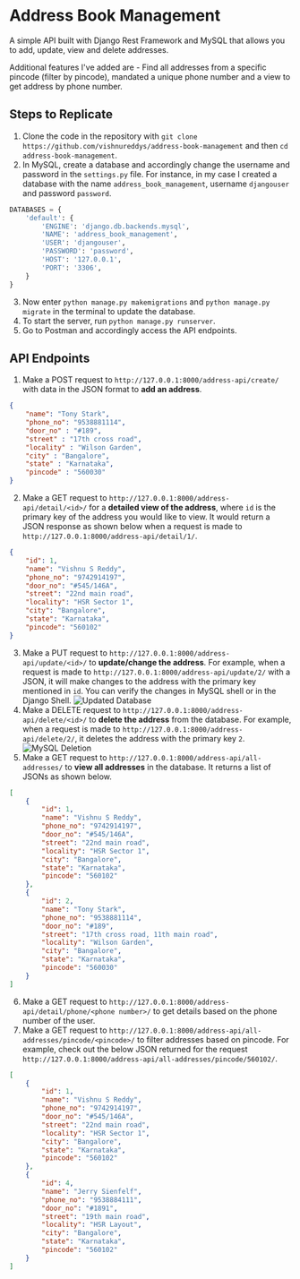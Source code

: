 # Address Book Management
A simple API built with Django Rest Framework and MySQL that allows you to add, update, view and delete addresses.  

Additional features I've added are - Find all addresses from a specific pincode (filter by pincode), mandated a unique phone number and a view to get address by phone number. 

## Steps to Replicate
1. Clone the code in the repository with ```git clone https://github.com/vishnureddys/address-book-management``` and then ```cd address-book-management```.
2. In MySQL, create a database and accordingly change the username and password in the ```settings.py``` file. For instance, in my case I created a database with the name ```address_book_management```, username ```djangouser``` and password ```password```. 
```python
DATABASES = {
    'default': {
        'ENGINE': 'django.db.backends.mysql',
        'NAME': 'address_book_management',
        'USER': 'djangouser',
        'PASSWORD': 'password',
        'HOST': '127.0.0.1',
        'PORT': '3306',
    }
}
```
3. Now enter ```python manage.py makemigrations``` and ```python manage.py migrate``` in the terminal to update the database. 
4. To start the server, run ```python manage.py runserver```. 
5. Go to Postman and accordingly access the API endpoints. 

## API Endpoints
1. Make a POST request to ```http://127.0.0.1:8000/address-api/create/``` with data in the JSON format to **add an address**. 
```json
{
    "name": "Tony Stark",
    "phone_no": "9538881114",
    "door_no" : "#189",
    "street" : "17th cross road",
    "locality" : "Wilson Garden",
    "city" : "Bangalore",
    "state" : "Karnataka",
    "pincode" : "560030"
}
```
2. Make a GET request to ```http://127.0.0.1:8000/address-api/detail/<id>/``` for a **detailed view of the address**, where ```id``` is the primary key of the address you would like to view. It would return a JSON response as shown below when a request is made to ```http://127.0.0.1:8000/address-api/detail/1/```. 
```json
{
    "id": 1,
    "name": "Vishnu S Reddy",
    "phone_no": "9742914197",
    "door_no": "#545/146A",
    "street": "22nd main road",
    "locality": "HSR Sector 1",
    "city": "Bangalore",
    "state": "Karnataka",
    "pincode": "560102"
}
```
3. Make a PUT request to ```http://127.0.0.1:8000/address-api/update/<id>/``` to **update/change the address**. For example, when a request is made to ```http://127.0.0.1:8000/address-api/update/2/``` with a JSON, it will make changes to the address with the primary key mentioned in ```id```. You can verify the changes in MySQL shell or in the Django Shell. 
![Updated Database](https://i.imgur.com/PR6MQyG.png)
4. Make a DELETE request to ```http://127.0.0.1:8000/address-api/delete/<id>/``` to **delete the address** from the database. For example, when a request is made to ```http://127.0.0.1:8000/address-api/delete/2/```, it deletes the address with the primary key ```2```.
![MySQL Deletion](https://i.imgur.com/cc4MLQ6.png)
5. Make a GET request to ```http://127.0.0.1:8000/address-api/all-addresses/``` to **view all addresses** in the database. It returns a list of JSONs as shown below. 
```json
[
    {
        "id": 1,
        "name": "Vishnu S Reddy",
        "phone_no": "9742914197",
        "door_no": "#545/146A",
        "street": "22nd main road",
        "locality": "HSR Sector 1",
        "city": "Bangalore",
        "state": "Karnataka",
        "pincode": "560102"
    },
    {
        "id": 2,
        "name": "Tony Stark",
        "phone_no": "9538881114",
        "door_no": "#189",
        "street": "17th cross road, 11th main road",
        "locality": "Wilson Garden",
        "city": "Bangalore",
        "state": "Karnataka",
        "pincode": "560030"
    }
]
```
6. Make a GET request to ```http://127.0.0.1:8000/address-api/detail/phone/<phone number>/``` to get details based on the phone number of the user. 
7. Make a GET request to ```http://127.0.0.1:8000/address-api/all-addresses/pincode/<pincode>/``` to filter addresses based on pincode. For example, check out the below JSON returned for the request ```http://127.0.0.1:8000/address-api/all-addresses/pincode/560102/```.

```json
[
    {
        "id": 1,
        "name": "Vishnu S Reddy",
        "phone_no": "9742914197",
        "door_no": "#545/146A",
        "street": "22nd main road",
        "locality": "HSR Sector 1",
        "city": "Bangalore",
        "state": "Karnataka",
        "pincode": "560102"
    },
    {
        "id": 4,
        "name": "Jerry Sienfelf",
        "phone_no": "9538884111",
        "door_no": "#1891",
        "street": "19th main road",
        "locality": "HSR Layout",
        "city": "Bangalore",
        "state": "Karnataka",
        "pincode": "560102"
    }
]
```